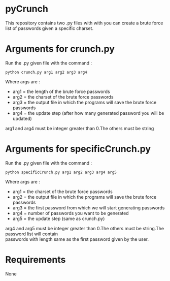 # pyCrunch

This repository contains two .py files with with you can create a brute force list of passwords given a
specific charset.

# Arguments for crunch.py

Run the .py given file with the command :

<code>python crunch.py arg1 arg2 arg3 arg4</code> 

Where args are :

<ul>
	<li>arg1 = the length of the brute force passwords</li>
	<li>arg2 = the charset of the brute force passwords</li>
	<li>arg3 = the output file in which the programs will save the brute force passwords</li>
	<li>arg4 = the update step (after how many generated password you will be updated)</li>
</ul>

arg1 and arg4 must be integer greater than 0.The others must be string

# Arguments for specificCrunch.py

Run the .py given file with the command :

<code>python specificCrunch.py arg1 arg2 arg3 arg4 arg5</code>

Where args are :

<ul>
	<li>arg1 = the charset of the brute force passwords</li>
	<li>arg2 = the output file in which the programs will save the brute force passwords</li>
	<li>arg3 = the first password from which we will start generating passwords</li>
	<li>arg4 = number of passwords you want to be generated</li>
	<li>arg5 = the update step (same as crunch.py)</li>
</ul>

arg4 and arg5 must be integer greater than 0.The others must be string.The password list will contain<br>
passwords with length same as the first password given by the user.

# Requirements

None
 
